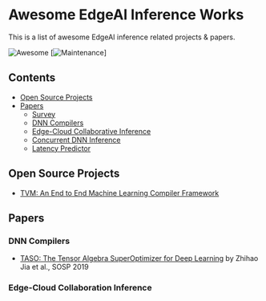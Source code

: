 # Awesome EdgeAI Inference Works
This is a list of awesome EdgeAI inference related projects & papers.

![Awesome](https://cdn.rawgit.com/sindresorhus/awesome/d7305f38d29fed78fa85652e3a63e154dd8e8829/media/badge.svg)
[![Maintenance](https://img.shields.io/badge/Maintained%3F-YES-green.svg)]

## Contents
- [Open Source Projects](#open-source-projects)
- [Papers](#papers)
  - [Survey](#survey)
  - [DNN Compilers](#compiler)
  - [Edge-Cloud Collaborative Inference](#Collaborative)
  - [Concurrent DNN Inference](#concurrent)
  - [Latency Predictor](#predictor)
 
## Open Source Projects
- [TVM: An End to End Machine Learning Compiler Framework](https://tvm.apache.org/)

## Papers

### DNN Compilers
- [TASO: The Tensor Algebra SuperOptimizer for Deep Learning](https://dl.acm.org/doi/abs/10.1145/3341301.3359630) by Zhihao Jia et al., SOSP 2019

### Edge-Cloud Collaboration Inference

